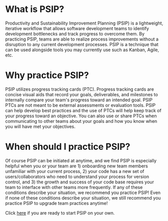 # What is PSIP?

Productivity and Sustainability Improvement Planning (PSIP) is a lightweight, iterative workflow that allows software development teams to identify development bottlenecks and track progress to overcome them. By practicing PSIP, teams are able to realize process improvements without a disruption to any current development processes. PSIP is a technique that can be used alongside tools you may currently use such as Kanban, Agile, etc.

# Why practice PSIP?

PSIP utilizes progress tracking cards (PTC). Progress tracking cards are concise visual aids that record your goals, deliverables, and milestones to internally compare your team's progress toward an intended goal. PSIP PTCs are not meant to be external assessments or evaluation tools. PSIP can help develop best practices and the use of PTCs will help keep track of your progress toward an objective. You can also use or share PTCs when communicating to other teams about your goals and how you know when you will have met your objectives.

# When should I practice PSIP?

Of course PSIP can be initiated at anytime, and we find PSIP is especially helpful when you or your team are 1) onboarding new team members unfamiliar with your current process, 2) your code has a new set of users/collaborators who need to understand your process for version control, and 3) the growth and success of your code base requires your team to interface with other teams more frequently. If any of these conditions describe your situation, we recommend you practice PSIP! Even if none of these conditions describe your situation, we still recommend you practice PSIP to upgrade team practices anytime!


Click [here](how_to.md) if you are ready to start PSIP on your own.
